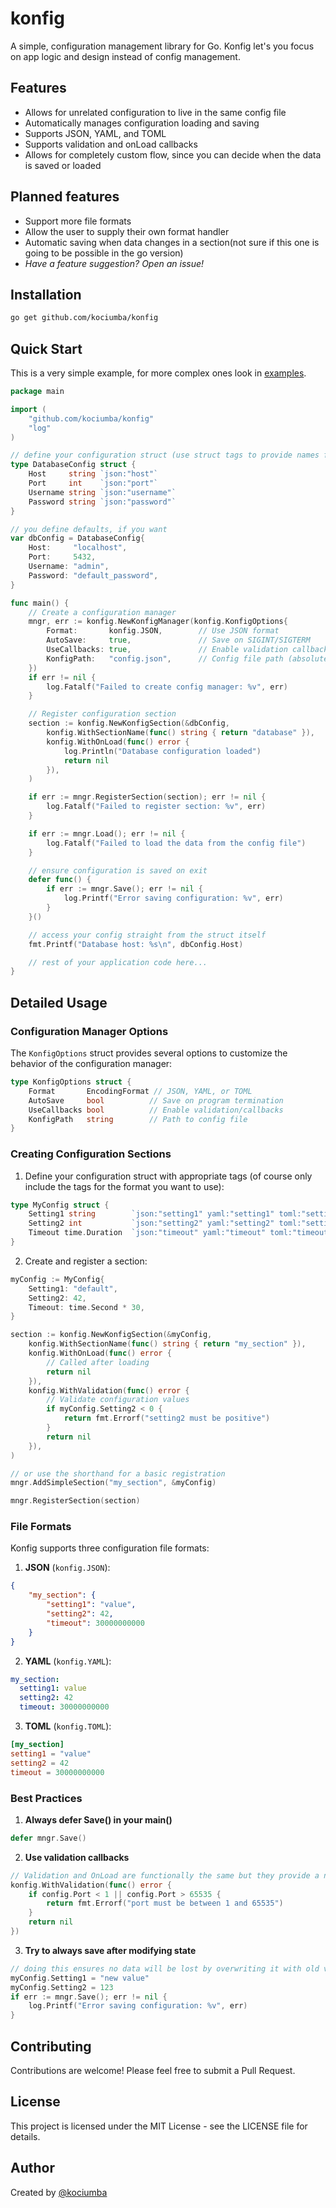 # konfig

A simple, configuration management library for Go. Konfig let's you focus on app logic and design instead of config management.

## Features

- Allows for unrelated configuration to live in the same config file
- Automatically manages configuration loading and saving
- Supports JSON, YAML, and TOML
- Supports validation and onLoad callbacks
- Allows for completely custom flow, since you can decide when the data is saved or loaded

## Planned features

- Support more file formats
- Allow the user to supply their own format handler
- Automatic saving when data changes in a section(not sure if this one is going to be possible in the go version)
- *Have a feature suggestion? Open an issue!*

## Installation

```bash
go get github.com/kociumba/konfig
```

## Quick Start

This is a very simple example, for more complex ones look in [examples](https://github.com/kociumba/konfig-go/tree/main/examples).

```go
package main

import (
    "github.com/kociumba/konfig"
    "log"
)

// define your configuration struct (use struct tags to provide names for the format you want to use)
type DatabaseConfig struct {
    Host     string `json:"host"`
    Port     int    `json:"port"`
    Username string `json:"username"`
    Password string `json:"password"`
}

// you define defaults, if you want
var dbConfig = DatabaseConfig{
    Host:     "localhost",
    Port:     5432,
    Username: "admin",
    Password: "default_password",
}

func main() {
    // Create a configuration manager
    mngr, err := konfig.NewKonfigManager(konfig.KonfigOptions{
        Format:       konfig.JSON,        // Use JSON format
        AutoSave:     true,               // Save on SIGINT/SIGTERM
        UseCallbacks: true,               // Enable validation callbacks
        KonfigPath:   "config.json",      // Config file path (absolute or relative to wd)
    })
    if err != nil {
        log.Fatalf("Failed to create config manager: %v", err)
    }

    // Register configuration section
    section := konfig.NewKonfigSection(&dbConfig,
        konfig.WithSectionName(func() string { return "database" }),
        konfig.WithOnLoad(func() error {
            log.Println("Database configuration loaded")
            return nil
        }),
    )

    if err := mngr.RegisterSection(section); err != nil {
        log.Fatalf("Failed to register section: %v", err)
    }

    if err := mngr.Load(); err != nil {
        log.Fatalf("Failed to load the data from the config file")
    }

    // ensure configuration is saved on exit
    defer func() {
        if err := mngr.Save(); err != nil {
            log.Printf("Error saving configuration: %v", err)
        }
    }()

    // access your config straight from the struct itself
    fmt.Printf("Database host: %s\n", dbConfig.Host)

    // rest of your application code here...
}
```

## Detailed Usage

### Configuration Manager Options

The `KonfigOptions` struct provides several options to customize the behavior of the configuration manager:

```go
type KonfigOptions struct {
    Format       EncodingFormat // JSON, YAML, or TOML
    AutoSave     bool          // Save on program termination
    UseCallbacks bool          // Enable validation/callbacks
    KonfigPath   string        // Path to config file
}
```

### Creating Configuration Sections

1. Define your configuration struct with appropriate tags (of course only include the tags for the format you want to use):
```go
type MyConfig struct {
    Setting1 string        `json:"setting1" yaml:"setting1" toml:"setting1"`
    Setting2 int           `json:"setting2" yaml:"setting2" toml:"setting2"`
    Timeout time.Duration  `json:"timeout" yaml:"timeout" toml:"timeout"`
}
```

2. Create and register a section:
```go
myConfig := MyConfig{
    Setting1: "default",
    Setting2: 42,
    Timeout: time.Second * 30,
}

section := konfig.NewKonfigSection(&myConfig,
    konfig.WithSectionName(func() string { return "my_section" }),
    konfig.WithOnLoad(func() error {
        // Called after loading
        return nil
    }),
    konfig.WithValidation(func() error {
        // Validate configuration values
        if myConfig.Setting2 < 0 {
            return fmt.Errorf("setting2 must be positive")
        }
        return nil
    }),
)

// or use the shorthand for a basic registration
mngr.AddSimpleSection("my_section", &myConfig)

mngr.RegisterSection(section)
```

### File Formats

Konfig supports three configuration file formats:

1. **JSON** (`konfig.JSON`):
```json
{
    "my_section": {
        "setting1": "value",
        "setting2": 42,
        "timeout": 30000000000
    }
}
```

2. **YAML** (`konfig.YAML`):
```yaml
my_section:
  setting1: value
  setting2: 42
  timeout: 30000000000
```

3. **TOML** (`konfig.TOML`):
```toml
[my_section]
setting1 = "value"
setting2 = 42
timeout = 30000000000
```

### Best Practices

1. **Always defer Save() in your main()**
```go
defer mngr.Save()
```

2. **Use validation callbacks**
```go
// Validation and OnLoad are functionally the same but they provide a nice way to separate concerns
konfig.WithValidation(func() error {
    if config.Port < 1 || config.Port > 65535 {
        return fmt.Errorf("port must be between 1 and 65535")
    }
    return nil
})
```

3. **Try to always save after modifying state**
```go
// doing this ensures no data will be lost by overwriting it with old values whe calling Load(), the one exception is when you have a dedicated settings menu with a save button
myConfig.Setting1 = "new value"
myConfig.Setting2 = 123
if err := mngr.Save(); err != nil {
    log.Printf("Error saving configuration: %v", err)
}
```

## Contributing

Contributions are welcome! Please feel free to submit a Pull Request.

## License

This project is licensed under the MIT License - see the LICENSE file for details.

## Author

Created by [@kociumba](https://github.com/kociumba)
